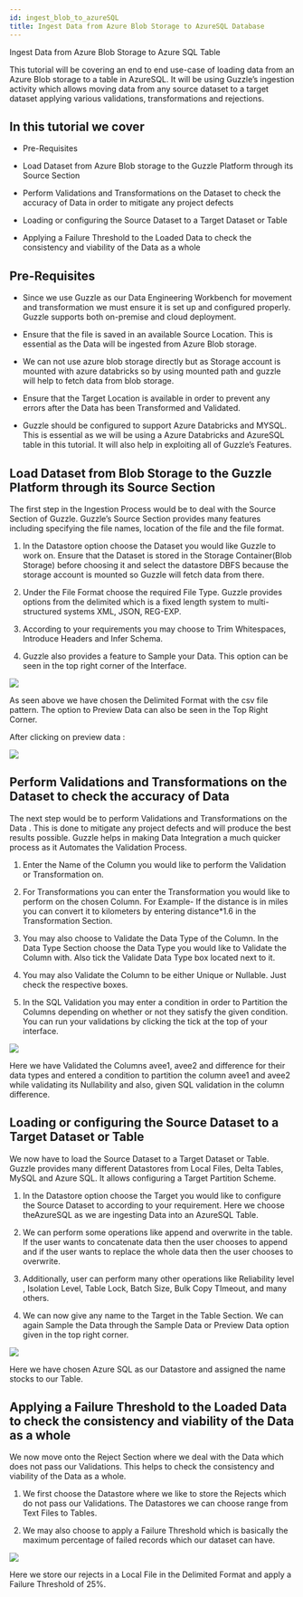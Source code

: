 ```yaml
---
id: ingest_blob_to_azureSQL
title: Ingest Data from Azure Blob Storage to AzureSQL Database
---
```


Ingest Data from Azure Blob Storage to Azure SQL Table

This tutorial will be covering an end to end use-case of loading data from an Azure Blob storage to a table in AzureSQL.  It will be using Guzzle’s ingestion activity which allows moving data from any source dataset to a target dataset applying various validations, transformations and rejections.

## In this tutorial we cover

* Pre-Requisites

* Load Dataset from Azure Blob storage to the Guzzle Platform through its Source Section

* Perform Validations and Transformations on the Dataset to check the accuracy of Data in order to mitigate any project defects

* Loading or configuring the Source Dataset to a Target Dataset or Table

* Applying a Failure Threshold to the Loaded Data to check the consistency and viability of the Data as a whole

## Pre-Requisites

* Since we use Guzzle as our Data Engineering Workbench for movement and transformation we must ensure it is set up and configured properly. Guzzle supports both on-premise and cloud deployment.

* Ensure that the file is saved in an available Source Location. This is essential as the Data will be ingested from Azure Blob storage.

* We can not use azure blob storage directly but as Storage account is mounted with azure databricks so by using mounted path and guzzle will help to fetch data from blob storage.

* Ensure that the Target Location is available in order to prevent any errors after the Data has been Transformed and Validated.

* Guzzle should be configured to support Azure Databricks and MYSQL. This is essential as we will be using a Azure Databricks and AzureSQL table in this tutorial. It will also help in exploiting all of Guzzle’s Features.

## Load Dataset from Blob Storage to the Guzzle Platform through its Source Section

The first step in the Ingestion Process would be to deal with the Source Section of Guzzle. Guzzle’s Source Section provides many features including specifying the file names, location of the file and the file format.

1. In the Datastore option choose the Dataset you would like Guzzle to work on. Ensure that the Dataset is stored in the Storage Container(Blob Storage) before choosing it and select the datastore DBFS because the storage account is mounted so Guzzle will fetch data from there.

2. Under the File Format choose the required File Type. Guzzle provides options from the delimited which is a fixed length system to multi-structured systems XML, JSON, REG-EXP.

3. According to your requirements you may choose to Trim Whitespaces, Introduce Headers and Infer Schema.

4. Guzzle also provides a feature to Sample your Data. This option can be seen in the top right corner of the Interface.

<a href="https://guzzle.justanalytics.com/assets/images/ingest_blob_to_azuresql_1-c5574936b43990547ca7cf4fdc64d9ff.jpg" target="_self" >
    <img src="/img/docs/tutorials/ingest_blob_to_azuresql_1.jpg" />
</a>

As seen above we have chosen the Delimited Format with the csv file pattern. The option to Preview Data can also be seen in the Top Right Corner.

After clicking on preview data : 


<a href="https://guzzle.justanalytics.com/assets/images/ingest_blob_to_azuresql_2-cf1e53e7f08d5bd47a6f976d12cd52cb.jpg" target="_self" >
    <img src="/img/docs/tutorials/ingest_blob_to_azuresql_2.jpg" />
</a>

## Perform Validations and Transformations on the Dataset to check the accuracy of Data 

The next step would be to perform Validations and Transformations on the Data . This is done to mitigate any project defects and will produce the best results possible. Guzzle helps in making Data Integration a much quicker process as it Automates the Validation Process.

1. Enter the Name of the Column you would like to perform the Validation or Transformation on.

2. For Transformations you can enter the Transformation you would like to perform on the chosen Column. For Example- If the distance is in miles you can convert it to kilometers by entering distance*1.6 in the Transformation Section.

3. You may also choose to Validate the Data Type of the Column. In the Data Type Section choose the Data Type you would like to Validate the Column with.  Also tick the Validate Data Type box located next to it.

4. You may also Validate the Column to be either Unique or Nullable. Just check the respective boxes.

5. In the SQL Validation you may enter a condition in order to Partition the Columns depending on whether or not they satisfy the given condition. You can run your validations by clicking the tick at the top of your interface.

<a href="https://guzzle.justanalytics.com/assets/images/ingest_blob_to_azuresql_3-e1b163b1cc2758e778792d1b5d2858bb.jpg" target="_self" >
    <img src="/img/docs/tutorials/ingest_blob_to_azuresql_3.jpg" />
</a>

Here we have Validated the Columns avee1, avee2 and difference for their data types and entered a condition to partition the column avee1 and avee2 while validating its Nullability and also, given SQL validation in the column difference.

## Loading or configuring the Source Dataset to a Target Dataset or Table

We now have to load the Source Dataset to a Target Dataset or Table. Guzzle provides many different Datastores from Local Files, Delta Tables, MySQL and Azure SQL. It allows configuring a Target Partition Scheme.

1. In the Datastore option choose the Target you would like to configure the Source Dataset to according to your requirement. Here we choose theAzureSQL as we are ingesting Data into an AzureSQL Table.

2. We can perform some operations like append and overwrite in the table. If the user wants to concatenate data then the user chooses to append and if the user wants to replace the whole data then the user chooses to overwrite.

3. Additionally, user can perform many other operations like Reliability level , Isolation Level,  Table Lock, Batch Size, Bulk Copy TImeout, and many others. 

4. We can now give any name to the Target in the Table Section. We can again Sample the Data through the Sample Data or Preview Data option given in the top right corner.

<a href="https://guzzle.justanalytics.com/assets/images/ingest_blob_to_azuresql_4-1fec1d7c1a26660dfc9624b751c19db8.jpg" target="_self" >
    <img src="/img/docs/tutorials/ingest_blob_to_azuresql_4.jpg" />
</a>

Here we have chosen Azure SQL as our Datastore and assigned the name stocks to our Table.

## Applying a Failure Threshold to the Loaded Data to check the consistency and viability of the Data as a whole

We now move onto the Reject Section where we deal with the Data which does not pass our Validations. This helps to check the consistency and viability of the Data as a whole.

1. We first choose the Datastore where we like to store the Rejects which do not pass our Validations. The Datastores we can choose range from Text Files to Tables.

2. We may also choose to apply a Failure Threshold which is basically the maximum percentage of failed records which our dataset can have.

	

<a href="https://guzzle.justanalytics.com/assets/images/ingest_blob_to_azuresql_4-1fec1d7c1a26660dfc9624b751c19db8.jpg" target="_self" >
    <img src="/img/docs/tutorials/reject_section_0.png" />
</a>

Here we store our rejects in a Local File in the Delimited Format and apply a Failure Threshold of 25%.

